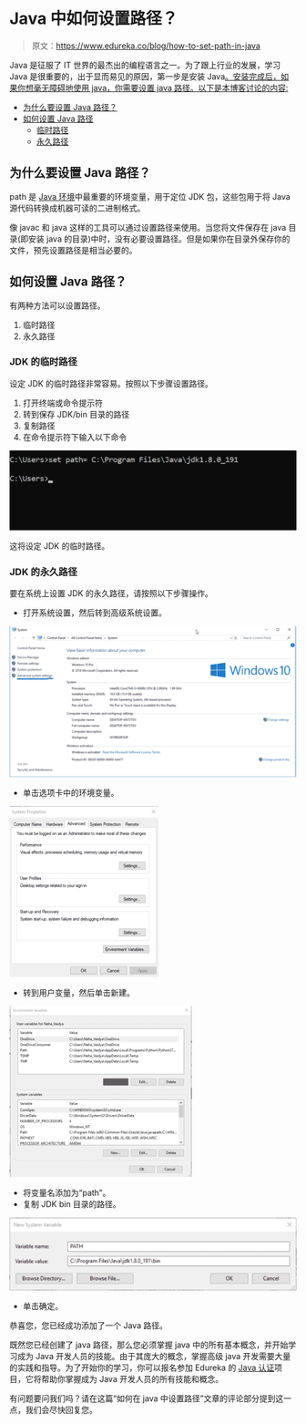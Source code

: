 # Java 中如何设置路径？

> 原文：<https://www.edureka.co/blog/how-to-set-path-in-java>

Java 是征服了 IT 世界的最杰出的编程语言之一。为了跟上行业的发展，学习 Java 是很重要的，出于显而易见的原因，第一步是安装 Java[。安装完成后，如果你想毫无障碍地使用 java，你需要设置 java 路径。以下是本博客讨论的内容:](https://www.edureka.co/java-j2ee-soa-training)

*   [为什么要设置 Java 路径？](#why%20do%20you%20set%20a%20java%20path)
*   [如何设置 Java 路径](#how%20to%20set%20a%20java%20path)
    *   [临时路径](#temporary%20path)
    *   [永久路径](#permanent%20path)

## **为什么要设置 Java 路径？**

path 是 [Java 环境](https://www.edureka.co/blog/what-is-java/)中最重要的环境变量，用于定位 JDK 包，这些包用于将 Java 源代码转换成机器可读的二进制格式。

像 javac 和 java 这样的工具可以通过设置路径来使用。当您将文件保存在 java 目录(即安装 java 的目录)中时，没有必要设置路径。但是如果你在目录外保存你的文件，预先设置路径是相当必要的。

## **如何设置 Java 路径？**

有两种方法可以设置路径。

1.  临时路径
2.  永久路径

### **JDK 的临时路径**

设定 JDK 的临时路径非常容易。按照以下步骤设置路径。

1.  打开终端或命令提示符
2.  转到保存 JDK/bin 目录的路径
3.  复制路径
4.  在命令提示符下输入以下命令

![temporary path-how to set java path-edureka](img/f3a4d51a9b549e1d24cd68bf465e8637.png)

这将设定 JDK 的临时路径。

### **JDK 的永久路径**

要在系统上设置 JDK 的永久路径，请按照以下步骤操作。

*   打开系统设置，然后转到高级系统设置。

![permanent path-how to set java path-edureka](img/2e67928a7171a7244848749fccff4601.png)

*   单击选项卡中的环境变量。

![permanent path-how to set java path-edureka](img/8410191505a7fea3b16ab7a6f16f10d2.png)

*   转到用户变量，然后单击新建。

![permanent path-how to set java path-edureka](img/9a42e0c76a95300a3f68ab9dd2b79802.png)

*   将变量名添加为“path”。
*   复制 JDK bin 目录的路径。

![permanent path-how to set java path-edureka](img/c99bab2ecd436b9b2c3cc1469284c5ab.png)

*   单击确定。

恭喜您，您已经成功添加了一个 Java 路径。

既然您已经创建了 java 路径，那么您必须掌握 java 中的所有基本概念，并开始学习成为 Java 开发人员的技能。由于其庞大的概念，掌握高级 java 开发需要大量的实践和指导。为了开始你的学习，你可以报名参加 Edureka 的 [Java 认证](https://www.edureka.co/java-j2ee-training-course)项目，它将帮助你掌握成为 Java 开发人员的所有技能和概念。

有问题要问我们吗？请在这篇“如何在 java 中设置路径”文章的评论部分提到这一点，我们会尽快回复您。